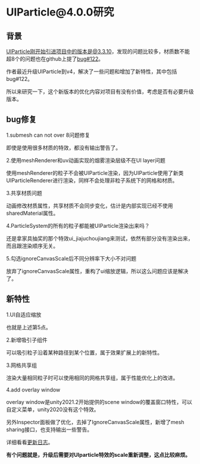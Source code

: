 # UIParticle\@4.0.0研究

## 背景

UIParticle刚开始引进项目中的版本是@3.3.10，发现的问题比较多，材质数不能超8个的问题也在github上提了[bug#122](https://github.com/mob-sakai/ParticleEffectForUGUI/issues/122 "bug#122")。

作者最近升级UIParticle到v4，解决了一些问题和增加了新特性，其中包括bug#122。

所以来研究一下，这个新版本的优化内容对项目有没有价值，考虑是否有必要升级版本。

## bug修复

1.submesh can not over 8问题修复

即使是使用很多材质的特效，都没有输出警告了。

2.使用meshRenderer和uv动画实现的烟雾渲染层级不在UI layer问题

使用meshRenderer的粒子不会被UIParticle渲染，因为UIParticle使用了新类UIParticleRenderer进行渲染，同样不会处理非粒子系统下的网格和材质。

3.共享材质问题

动画修改材质属性，共享材质不会同步变化，估计是内部实现已经不使用sharedMaterial属性。

4.ParticleSystem的所有的粒子都能被UIParticle渲染出来吗？

还是拿家具抽奖的那个特效ui\_jiajuchoujiang来测试，依然有部分没有渲染出来，而且跟渲染顺序无关。

5.勾选ignoreCanvasScale后不同分辨率下大小不对问题

放弃了ignoreCanvasScale属性，重构了ui缩放逻辑，所以这么问题应该是解决了。

## 新特性

1.UI自适应缩放

也就是上述第5点。

2.新增吸引子组件

可以吸引粒子沿着某种路径到某个位置，属于效果扩展上的新特性。

3.网格共享组

渲染大量相同粒子时可以使用相同的网格共享组，属于性能优化上的改进。

4.add overlay window

overlay window是unity2021.2开始提供的scene window的覆盖窗口特性，可以自定义菜单，unity2020没有这个特效。

另外Inspector面板做了优化，去掉了IgnoreCanvasScale属性，新增了mesh sharing接口，也支持输出一些警告。

详细看看[更新日志](https://github.com/mob-sakai/ParticleEffectForUGUI/releases "更新日志")。

**有个问题就是，升级后需要对UIparticle特效的scale重新调整，这点比较麻烦。**
